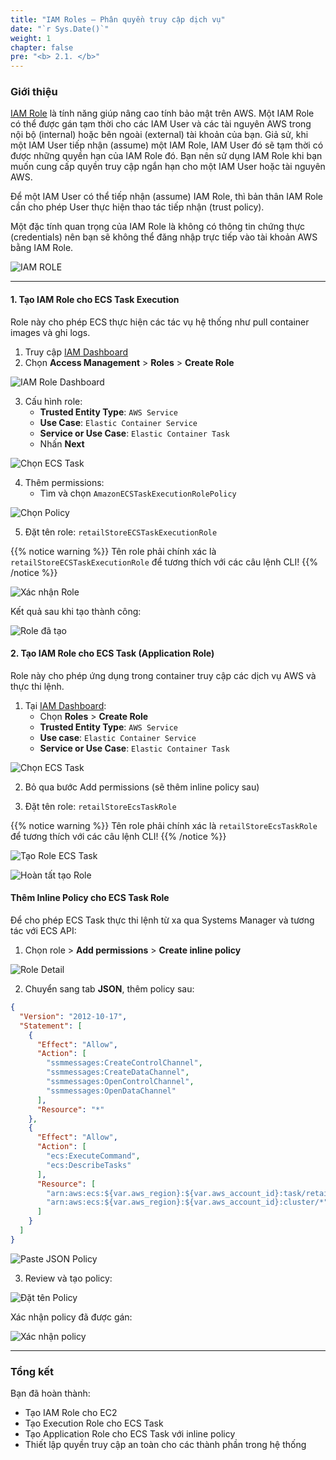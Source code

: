 ```yaml
---
title: "IAM Roles – Phân quyền truy cập dịch vụ"
date: "`r Sys.Date()`"
weight: 1
chapter: false
pre: "<b> 2.1. </b>"
---
```


### Giới thiệu


[IAM Role](https://docs.aws.amazon.com/IAM/latest/UserGuide/id_roles.html) là tính năng giúp nâng cao tính bảo mật trên AWS. Một IAM Role có thể được gán tạm thời cho các IAM User và các tài nguyên AWS trong nội bộ (internal) hoặc bên ngoài (external) tài khoản của bạn. Giả sử, khi một IAM User tiếp nhận (assume) một IAM Role, IAM User đó sẽ tạm thời có được những quyền hạn của IAM Role đó. Bạn nên sử dụng IAM Role khi bạn muốn cung cấp quyền truy cập ngắn hạn cho một IAM User hoặc tài nguyên AWS.

Để một IAM User có thể tiếp nhận (assume) IAM Role, thì bản thân IAM Role cần cho phép User thực hiện thao tác tiếp nhận (trust policy).

Một đặc tính quan trọng của IAM Role là không có thông tin chứng thực (credentials) nên bạn sẽ không thể đăng nhập trực tiếp vào tài khoản AWS bằng IAM Role.

![IAM ROLE](/images/2-prerequisites/1-iam-roles/ECS-Lab-IAM-Role.png)


---
#### 1. Tạo IAM Role cho ECS Task Execution

Role này cho phép ECS thực hiện các tác vụ hệ thống như pull container images và ghi logs.

1. Truy cập [IAM Dashboard](https://console.aws.amazon.com/iam/home)
2. Chọn **Access Management** > **Roles** > **Create Role**

![IAM Role Dashboard](/images/2-prerequisites/1-iam-roles/image.png)

3. Cấu hình role:
   - **Trusted Entity Type**: `AWS Service`
   - **Use Case**: `Elastic Container Service`
   - **Service or Use Case**: `Elastic Container Task`
   - Nhấn **Next**

![Chọn ECS Task](/images/2-prerequisites/1-iam-roles/image-1.png)

4. Thêm permissions:
   - Tìm và chọn `AmazonECSTaskExecutionRolePolicy`

![Chọn Policy](/images/2-prerequisites/1-iam-roles/image-2.png)

5. Đặt tên role: `retailStoreECSTaskExecutionRole`

{{% notice warning %}}
Tên role phải chính xác là `retailStoreECSTaskExecutionRole` để tương thích với các câu lệnh CLI!
{{% /notice %}}

![Xác nhận Role](/images/2-prerequisites/1-iam-roles/image-3.png)

Kết quả sau khi tạo thành công:

![Role đã tạo](/images/2-prerequisites/1-iam-roles/image-4.png)

#### 2. Tạo IAM Role cho ECS Task (Application Role)

Role này cho phép ứng dụng trong container truy cập các dịch vụ AWS và thực thi lệnh.

1. Tại [IAM Dashboard](https://console.aws.amazon.com/iam/home):
   - Chọn **Roles** > **Create Role**
   - **Trusted Entity Type**: `AWS Service`
   - **Use case**: `Elastic Container Service`
   - **Service or Use Case**: `Elastic Container Task`

![Chọn ECS Task](/images/2-prerequisites/1-iam-roles/image-1.png)

2. Bỏ qua bước Add permissions (sẽ thêm inline policy sau)

3. Đặt tên role: `retailStoreEcsTaskRole`

{{% notice warning %}}
Tên role phải chính xác là `retailStoreEcsTaskRole` để tương thích với các câu lệnh CLI!
{{% /notice %}}

![Tạo Role ECS Task](/images/2-prerequisites/1-iam-roles/image-5.png)

![Hoàn tất tạo Role](/images/2-prerequisites/1-iam-roles/image-7.png)

#### Thêm Inline Policy cho ECS Task Role

Để cho phép ECS Task thực thi lệnh từ xa qua Systems Manager và tương tác với ECS API:

1. Chọn role > **Add permissions** > **Create inline policy**

![Role Detail](/images/2-prerequisites/1-iam-roles/image-6.png)

2. Chuyển sang tab **JSON**, thêm policy sau:

```json
{
  "Version": "2012-10-17",
  "Statement": [
    {
      "Effect": "Allow",
      "Action": [
        "ssmmessages:CreateControlChannel",
        "ssmmessages:CreateDataChannel", 
        "ssmmessages:OpenControlChannel",
        "ssmmessages:OpenDataChannel"
      ],
      "Resource": "*"
    },
    {
      "Effect": "Allow", 
      "Action": [
        "ecs:ExecuteCommand",
        "ecs:DescribeTasks"
      ],
      "Resource": [
        "arn:aws:ecs:${var.aws_region}:${var.aws_account_id}:task/retail-store-ecs-cluster/*", // Thay thế biến môi trường
        "arn:aws:ecs:${var.aws_region}:${var.aws_account_id}:cluster/*" // Thay thế biến môi trường
      ]
    }
  ]
}
```

![Paste JSON Policy](/images/2-prerequisites/1-iam-roles/image-8.png)

3. Review và tạo policy:

![Đặt tên Policy](/images/2-prerequisites/1-iam-roles/image-9.png)

Xác nhận policy đã được gán:

![Xác nhận policy](/images/2-prerequisites/1-iam-roles/image-10.png)

---
### Tổng kết

Bạn đã hoàn thành:
- Tạo IAM Role cho EC2 
- Tạo Execution Role cho ECS Task
- Tạo Application Role cho ECS Task với inline policy
- Thiết lập quyền truy cập an toàn cho các thành phần trong hệ thống